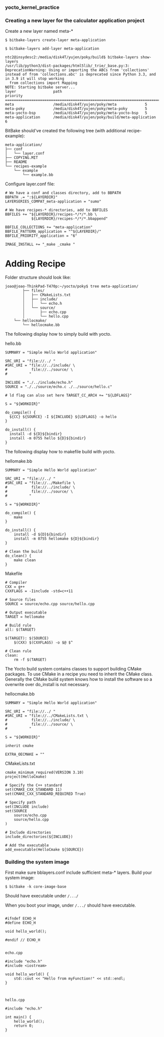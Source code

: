 ### yocto_kernel_practice


### Creating a new layer for the calculator application project

Create a new layer named meta-*

```
$ bitbake-layers create-layer meta-application

$ bitbake-layers add-layer meta-application

ntc2@insydesc2:/media/disk4T/yujen/poky/build$ bitbake-layers show-layers
/usr/lib/python3/dist-packages/html5lib/_trie/_base.py:3: DeprecationWarning: Using or importing the ABCs from 'collections' instead of from 'collections.abc' is deprecated since Python 3.3, and in 3.9 it will stop working
  from collections import Mapping
NOTE: Starting bitbake server...
layer                 path                                      priority
==========================================================================
meta                  /media/disk4T/yujen/poky/meta             5
meta-poky             /media/disk4T/yujen/poky/meta-poky        5
meta-yocto-bsp        /media/disk4T/yujen/poky/meta-yocto-bsp   5
meta-application      /media/disk4T/yujen/poky/build/meta-application  6
```

BitBake should've created the following tree (with additional recipe-example):

```
meta-application/
├── conf
│   └── layer.conf
├── COPYING.MIT
├── README
└── recipes-example
    └── example
        └── example.bb
```

Configure layer.conf file:

```
# We have a conf and classes directory, add to BBPATH
BBPATH .= ":${LAYERDIR}"
LAYERSERIES_COMPAT_meta-application = "sumo"

# We have recipes-* directories, add to BBFILES
BBFILES += "${LAYERDIR}/recipes-*/*/*.bb \
            ${LAYERDIR}/recipes-*/*/*.bbappend"

BBFILE_COLLECTIONS += "meta-application"
BBFILE_PATTERN_application = "^${LAYERDIR}/"
BBFILE_PRIORITY_application = "6"

IMAGE_INSTALL += "_make _cmake "
```

# Adding Recipe

Folder structure should look like:

```console
joao@joao-ThinkPad-T470p:~/yocto/poky$ tree meta-application/
        ├── files/
        │   ├── CMakeLists.txt
        │   ├── include/
        │   │   └── echo.h
        │   └── source/
        │       ├── echo.cpp
        │       └── hello.cpp
    └── hellocmake/
        └── hellocmake.bb
```

The following display how to simply build with yocto.

hello.bb
```
SUMMARY = "Simple Hello World application"

SRC_URI = "file://../ "
#SRC_URI = "file://../include/ \
#           file://../source/ \
#          "

INCLUDE = "./../include/echo.h"
SOURCE = "./../source/echo.c ./../source/hello.c"

# ld flag can also set here TARGET_CC_ARCH += "${LDFLAGS}" 

S = "${WORKDIR}"

do_compile() {
  ${CC} ${SOURCE} -I ${INCLUDE} ${LDFLAGS} -o hello
}

do_install() {
  install -d ${D}${bindir}
  install -m 0755 hello ${D}${bindir}
}
```

The following display how to makefile build with yocto.

hellomake.bb
```
SUMMARY = "Simple Hello World application"

SRC_URI = "file://../ "
#SRC_URI = "file://../Makefile \
#           file://../include/ \
#           file://../source/ \
#          "

S = "${WORKDIR}"

do_compile() {
    make
}

do_install() {
    install -d ${D}${bindir}
    install -m 0755 hellomake ${D}${bindir}
}

# Clean the build
do_clean() {
    make clean
}
```

Makefile
```
# Compiler
CXX = g++
CXXFLAGS = -Iinclude -std=c++11

# Source files
SOURCE = source/echo.cpp source/hello.cpp

# Output executable
TARGET = hellomake

# Build rule
all: $(TARGET)

$(TARGET): $(SOURCE)
	$(CXX) $(CXXFLAGS) -o $@ $^

# Clean rule
clean:
	rm -f $(TARGET)
```

The Yocto build system contains classes to support building CMake packages. To use CMake in a recipe you need to inherit the CMake class.
Generally the CMake build system knows how to install the software so a overwrite over do_install is not necessary.

hellocmake.bb
```
SUMMARY = "Simple Hello World application"

SRC_URI = "file://../ "
#SRC_URI = "file://../CMakeLists.txt \
#           file://../include/ \
#           file://../source/ \
#          "

S = "${WORKDIR}"

inherit cmake

EXTRA_OECMAKE = ""
```

CMakeLists.txt
```
cmake_minimum_required(VERSION 3.10)
project(HelloCmake)

# Specify the C++ standard
set(CMAKE_CXX_STANDARD 11)
set(CMAKE_CXX_STANDARD_REQUIRED True)

# Specify path
set(INCLUDE include)
set(SOURCE
    source/echo.cpp
    source/hello.cpp
)

# Include directories
include_directories(${INCLUDE})

# Add the executable
add_executable(HelloCmake ${SOURCE})
```

### Building the system image

First make sure bblayers.conf include sufficient meta-* layers. Build your system image:

```
$ bitbake -k core-image-base
```

Should have executable under ```/.../```

When you boot your image, under ```/.../``` should have executable.








```

#ifndef ECHO_H
#define ECHO_H

void hello_world();

#endif // ECHO_H


echo.cpp

#include "echo.h"
#include <iostream>

void hello_world() {
    std::cout << "Hello from myFunction!" << std::endl;
}



hello.cpp

#include "echo.h"

int main() {
    hello_world();
    return 0;
}

```
